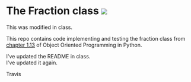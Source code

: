 # The Fraction class ![](https://api.travis-ci.org/mikeizbicki/fraction.svg?branch=master)

This was modified in class.

This repo contains code implementing and testing the fraction class from [chapter 1.13](https://runestone.academy/runestone/books/published/pythonds/Introduction/ObjectOrientedProgramminginPythonDefiningClasses.html#a-fraction-class) of Object Oriented Programming in Python.

I've updated the README in class.  
I've updated it again.

Travis
